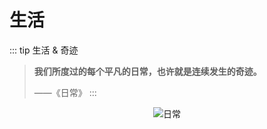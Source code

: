 # 生活

::: tip 生活 & 奇迹
> **我们所度过的每个平凡的日常，也许就是连续发生的奇迹。**
> 
> ——《日常》
:::
<center> <img :src="$withBase('/life/我们一起来要饭.jpg')" alt="日常"></center >

